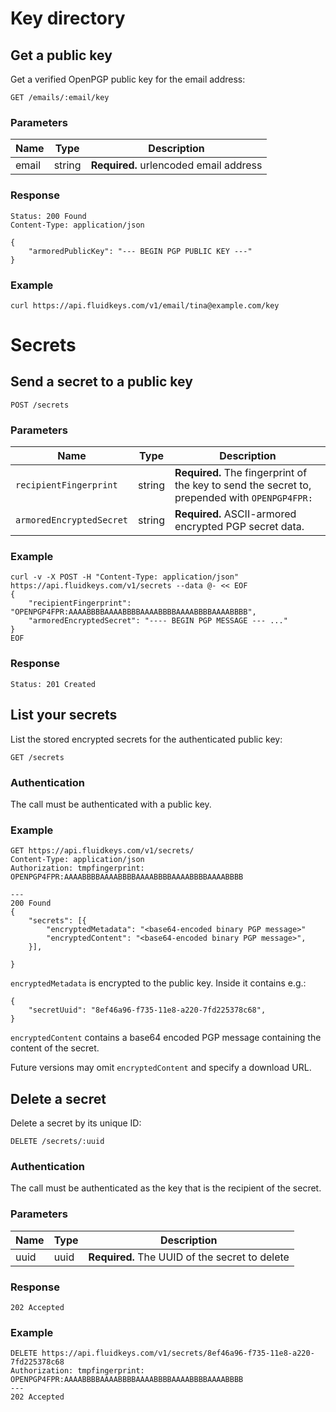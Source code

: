 # Key directory

## Get a public key

Get a verified OpenPGP public key for the email address:

```
GET /emails/:email/key
```

### Parameters

| Name        | Type   | Description                                       |
|-------------|--------|----------------------------------------------------
| email       | string | **Required.** urlencoded email address            |

### Response

```
Status: 200 Found
Content-Type: application/json

{
    "armoredPublicKey": "--- BEGIN PGP PUBLIC KEY ---"
}
```

### Example

```
curl https://api.fluidkeys.com/v1/email/tina@example.com/key
```

# Secrets

## Send a secret to a public key

```
POST /secrets
```

### Parameters

| Name                     | Type   | Description |
|--------------------------|--------|-------------|
| `recipientFingerprint`   | string | **Required.** The fingerprint of the key to send the secret to, prepended with `OPENPGP4FPR:`
| `armoredEncryptedSecret` | string | **Required.** ASCII-armored encrypted PGP secret data.

### Example

```
curl -v -X POST -H "Content-Type: application/json" https://api.fluidkeys.com/v1/secrets --data @- << EOF
{
    "recipientFingerprint": "OPENPGP4FPR:AAAABBBBAAAABBBBAAAABBBBAAAABBBBAAAABBBB",
    "armoredEncryptedSecret": "---- BEGIN PGP MESSAGE --- ..."
}
EOF
```

### Response

```
Status: 201 Created
```

## List your secrets

List the stored encrypted secrets for the authenticated public key:

```
GET /secrets
```

### Authentication

The call must be authenticated with a public key.

### Example

```
GET https://api.fluidkeys.com/v1/secrets/
Content-Type: application/json
Authorization: tmpfingerprint: OPENPGP4FPR:AAAABBBBAAAABBBBAAAABBBBAAAABBBBAAAABBBB

---
200 Found
{
    "secrets": [{
        "encryptedMetadata": "<base64-encoded binary PGP message>"
        "encryptedContent": "<base64-encoded binary PGP message>",
    }],

}
```

`encryptedMetadata` is encrypted to the public key. Inside it contains e.g.:

```
{
    "secretUuid": "8ef46a96-f735-11e8-a220-7fd225378c68",
}
```

`encryptedContent` contains a base64 encoded PGP message containing the content of the secret.

Future versions may omit `encryptedContent` and specify a download URL.

## Delete a secret

Delete a secret by its unique ID:

```
DELETE /secrets/:uuid
```

### Authentication

The call must be authenticated as the key that is the recipient of the secret.

### Parameters

| Name       | Type | Description                                       |
|------------|------|----------------------------------------------------
| uuid       | uuid | **Required.** The UUID of the secret to delete


### Response


```
202 Accepted
```

### Example

```
DELETE https://api.fluidkeys.com/v1/secrets/8ef46a96-f735-11e8-a220-7fd225378c68
Authorization: tmpfingerprint: OPENPGP4FPR:AAAABBBBAAAABBBBAAAABBBBAAAABBBBAAAABBBB
---
202 Accepted
```

